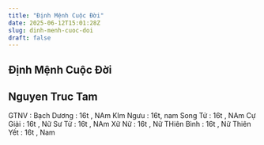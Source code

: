 ```yaml
---
title: "Định Mệnh Cuộc Đời"
date: 2025-06-12T15:01:28Z
slug: dinh-menh-cuoc-doi
draft: false
---
```


## Định Mệnh Cuộc Đời

## Nguyen Truc Tam

GTNV :
Bạch Dương : 16t , NAm
KIm Ngưu : 16t, nam 
Song Tử : 16t , NAm
Cự Giải : 16t , Nữ 
Sư Tử : 16t , NAm
Xữ Nữ : 16t , Nữ 
THiên Bình : 16t , Nữ 
Thiên Yết : 16t , Nam